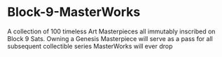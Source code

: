 # Block-9-MasterWorks
A collection of 100 timeless Art Masterpieces all immutably inscribed on Block 9 Sats. Owning a Genesis Masterpiece will serve as a pass for all subsequent collectible series MasterWorks will ever drop

